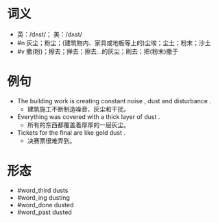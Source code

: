 # 词义
- 英：/dʌst/； 美：/dʌst/
- #n 灰尘；粉尘；(建筑物内、家具或地板等上的)尘埃；尘土；粉末；沙土
- #v 撒(粉)；擦去；掸去；擦去…的灰尘；刷去；把(粉末)撒于
# 例句
- The building work is creating constant noise , dust and disturbance .
	- 建筑施工不断制造噪音、灰尘和干扰。
- Everything was covered with a thick layer of dust .
	- 所有的东西都覆盖着厚厚的一层灰尘。
- Tickets for the final are like gold dust .
	- 决赛票很难弄到。
# 形态
- #word_third dusts
- #word_ing dusting
- #word_done dusted
- #word_past dusted
